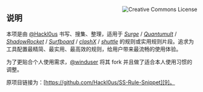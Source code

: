 <a rel="license" href="http://creativecommons.org/licenses/by-nc-sa/4.0/"><img align="right" alt="Creative Commons License" style="border-width:0" src="https://i.creativecommons.org/l/by-nc-sa/4.0/80x15.png" /></a>

## 说明

本项是由 [@Hackl0us][1] 书写、搜集、整理，适用于 [<i>Surge</i>][2] / [<i>Quantumult</i>][3] / [<i>ShadowRocket</i>][4] / [<i>Surfboard</i>][5] / [<i>clashX</i>][6] / [<i>shuttle</i>][7] 的规则或实用规则片段。追求为工具配置最精简、最实用、最高效的规则，给用户带来最流畅的使用体验。

为了更贴合个人使用需求，[@winduser][8]  将其 fork 并且做了适合本人使用习惯的调整。

原项目链接为：[https://github.com/Hackl0us/SS-Rule-Snippet][9]。


[1]:	https://weibo.com/hackl0us
[2]:	https://nssurge.com
[3]:	https://itunes.apple.com/hk/app/quantumult/id1252015438
[4]:	https://itunes.apple.com/us/app/shadowrocket/id932747118
[5]:	https://manual.getsurfboard.com/
[6]:	https://github.com/yichengchen/clashX
[7]:	https://github.com/sipt/shuttle
[8]:	https://twitter.com/StevenShii
[9]:	https://github.com/Hackl0us/SS-Rule-Snippet
